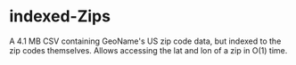 # indexed-Zips
A 4.1 MB CSV containing GeoName's US zip code data, but indexed to the zip codes themselves. Allows accessing the lat and lon of a zip in O(1) time.
